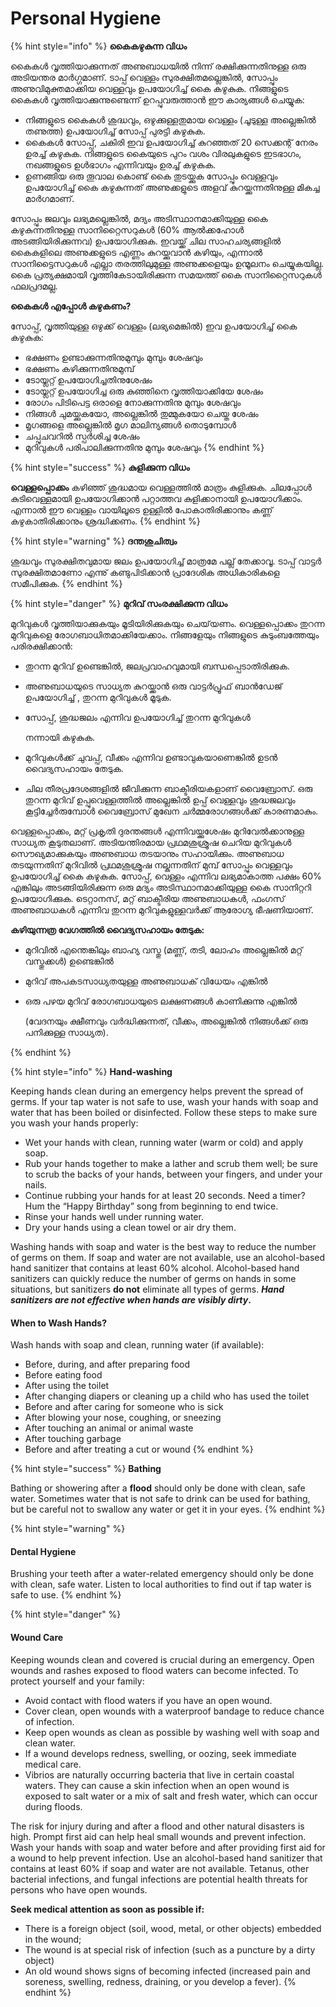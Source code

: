 # Personal Hygiene

{% hint style="info" %}
**കൈകഴുകുന്ന വിധം**

 കൈകൾ വൃത്തിയാക്കുന്നത് അണുബാധയിൽ നിന്ന് രക്ഷിക്കുന്നതിനുള്ള ഒരു അടിയന്തര മാർഗ്ഗമാണ്. ടാപ്പ് വെള്ളം സുരക്ഷിതമല്ലെങ്കിൽ, സോപ്പും അണുവിമുക്തമാക്കിയ വെള്ളവും ഉപയോഗിച്ച് കൈ കഴുകുക. നിങ്ങളുടെ കൈകൾ വൃത്തിയാക്കുന്നുണ്ടെന്ന് ഉറപ്പുവരുത്താൻ ഈ കാര്യങ്ങൾ ചെയ്യുക:

*  നിങ്ങളുടെ കൈകൾ ശുദ്ധവും, ഒഴുക്കുള്ളതുമായ വെള്ളം \(ചൂടുള്ള അല്ലെങ്കിൽ തണുത്ത\) ഉപയോഗിച്ച് സോപ്പ് പുരട്ടി കഴുകുക.
* കൈകൾ സോപ്പ്, ചകിരി ഇവ ഉപയോഗിച്ച് കുറഞ്ഞത് 20 സെക്കന്റ് നേരം ഉരച്ച് കഴുകുക. നിങ്ങളുടെ കൈയുടെ പുറം വശം വിരലുകളുടെ ഇടഭാഗം, നഖങ്ങളുടെ ഉൾഭാഗം എന്നിവയും ഉരച്ച് കഴുകുക.
* ഉണങ്ങിയ ഒരു തൂവാല കൊണ്ട് കൈ തുടയ്ക്കുക സോപ്പും വെള്ളവും ഉപയോഗിച്ച് കൈ കഴുകുന്നത് അണുക്കളുടെ അളവ് കുറയ്ക്കുന്നതിനുള്ള മികച്ച മാർഗമാണ്. 

സോപ്പും ജലവും ലഭ്യമല്ലെങ്കിൽ, മദ്യം അടിസ്ഥാനമാക്കിയുള്ള കൈ കഴുകുന്നതിനുള്ള സാനിറ്റൈസറുകൾ \(60% ആൽക്കഹോൾ അടങ്ങിയിരിക്കുന്നവ\) ഉപയോഗിക്കുക. ഇവയ്ക്ക് ചില സാഹചര്യങ്ങളിൽ കൈകളിലെ അണുക്കളുടെ എണ്ണം കുറയ്ക്കുവാൻ കഴിയും, എന്നാൽ സാനിട്ടൈസറുകൾ എല്ലാ തരത്തിലുമുള്ള അണുക്കളെയും ഉന്മൂലനം ചെയ്യുകയില്ല. കൈ പ്രത്യക്ഷമായി വൃത്തികേടായിരിക്കുന്ന സമയത്ത് കൈ സാനിറ്റൈസറുകൾ ഫലപ്രദമല്ല.

**കൈകൾ എപ്പോൾ കഴുകണം?**

സോപ്പ്, വൃത്തിയുള്ള ഒഴുക്ക് വെള്ളം \(ലഭ്യമെങ്കിൽ\) ഇവ ഉപയോഗിച്ച് കൈ കഴുകുക: 

* ഭക്ഷണം ഉണ്ടാക്കുന്നതിനുമുമ്പും മുമ്പും ശേഷവും
* ഭക്ഷണം കഴിക്കുന്നതിനുമുമ്പ് 
* ടോയ്ലറ്റ് ഉപയോഗിച്ചതിനുശേഷം
* ടോയ്ലറ്റ് ഉപയോഗിച്ച ഒരു കുഞ്ഞിനെ വൃത്തിയാക്കിയേ ശേഷം
*  രോഗം പിടിപെട്ട ഒരാളെ നോക്കുന്നതിനു മുമ്പും ശേഷവും
* നിങ്ങൾ ചുമയ്ക്കുകയോ, അല്ലെങ്കിൽ തുമ്മുകയോ ചെയ്ത ശേഷം
* മൃഗങ്ങളെ അല്ലെങ്കിൽ മൃഗ മാലിന്യങ്ങൾ തൊടുമ്പോൾ
* ചപ്പുചവറിൽ സ്പർശിച്ച ശേഷം
* മുറിവുകൾ പരിപാലിക്കുന്നതിനു മുമ്പും ശേഷവും
{% endhint %}

{% hint style="success" %}
 **കുളിക്കുന്ന വിധം**

 **വെള്ളപ്പൊക്കം** കഴിഞ്ഞ് ശുദ്ധമായ വെള്ളത്തിൽ മാത്രം കുളിക്കുക. ചിലപ്പോൾ കുടിവെള്ളമായി ഉപയോഗിക്കാൻ പറ്റാത്തവ കുളിക്കാനായി ഉപയോഗിക്കാം. എന്നാൽ ഈ വെള്ളം വായിലൂടെ ഉള്ളിൽ പോകാതിരിക്കാനും കണ്ണ് കഴുകാതിരിക്കാനും ശ്രദ്ധിക്കണം.
{% endhint %}

{% hint style="warning" %}
 **ദന്തശുചിത്വം**

 ശുദ്ധവും സുരക്ഷിതവുമായ ജലം ഉപയോഗിച്ച് മാത്രമേ പല്ല് തേക്കാവൂ. ടാപ്പ് വാട്ടർ സുരക്ഷിതമാണോ എന്നു് കണ്ടുപിടിക്കാൻ പ്രാദേശിക അധികാരികളെ സമീപിക്കുക.
{% endhint %}

{% hint style="danger" %}
 **മുറിവ് സംരക്ഷിക്കുന്ന വിധം**

 മുറിവുകൾ വൃത്തിയാക്കുകയും മൂടിയിരിക്കുകയും ചെയ്‌യണം. വെള്ളപ്പൊക്കം തുറന്ന മുറിവുകളെ രോഗബാധിതമാക്കിയേക്കാം. നിങ്ങളേയും നിങ്ങളുടെ കുടുംബത്തേയും പരിരക്ഷിക്കാൻ:

*  തുറന്ന മുറിവ് ഉണ്ടെങ്കിൽ, ജലപ്രവാഹവുമായി ബന്ധപ്പെടാതിരിക്കുക.
* അണുബാധയുടെ സാധ്യത കുറയ്ക്കാൻ ഒരു വാട്ടർപ്രൂഫ് ബാൻഡേജ് ഉപയോഗിച്ച് , തുറന്ന മുറിവുകൾ മൂടുക.
* സോപ്പ്, ശുദ്ധജലം എന്നിവ ഉപയോഗിച്ച് തുറന്ന മുറിവുകൾ

   നന്നായി കഴുകുക.

* മുറിവുകൾക്ക് ചുവപ്പ്, വീക്കം എന്നിവ ഉണ്ടാവുകയാണെങ്കിൽ ഉടൻ വൈദ്യസഹായം തേടുക.
* ചില തീരപ്രദേശങ്ങളിൽ ജീവിക്കുന്ന ബാക്ടീരിയകളാണ് വൈബ്രോസ്. ഒരു തുറന്ന മുറിവ് ഉപ്പുവെള്ളത്തിൽ അല്ലെങ്കിൽ ഉപ്പ് വെള്ളവും ശുദ്ധജലവും കൂട്ടിച്ചേർരുമ്പോൾ വൈബ്രോസ് മുഖേന ചർമ്മരോഗങ്ങൾക്ക് കാരണമാകും.

 വെള്ളപ്പൊക്കം, മറ്റ് പ്രകൃതി ദുരന്തങ്ങൾ എന്നിവയ്ക്കുശേഷം മുറിവേൽക്കാനുള്ള സാധ്യത കൂടുതലാണ്. അടിയന്തിരമായ പ്രഥമശുശ്രൂഷ ചെറിയ മുറിവുകൾ സൌഖ്യമാക്കുകയും അണുബാധ തടയാനും സഹായിക്കും. അണുബാധ തടയുന്നതിന് മുറിവിൽ പ്രഥമശുശ്രൂഷ നല്കുന്നതിന് മുമ്പ് സോപ്പും വെള്ളവും ഉപയോഗിച്ച് കൈ കഴുകുക. സോപ്പ്, വെള്ളം എന്നിവ ലഭ്യമാകാത്ത പക്ഷം 60% എങ്കിലും അടങ്ങിയിരിക്കുന്ന ഒരു മദ്യം അടിസ്ഥാനമാക്കിയുള്ള കൈ സാനിറ്ററി ഉപയോഗിക്കുക. ടെറ്റാനസ്, മറ്റ് ബാക്ടീരിയ അണുബാധകൾ, ഫംഗസ് അണുബാധകൾ എന്നിവ തുറന്ന മുറിവുകളുള്ളവർക്ക് ആരോഗ്യ ഭീഷണിയാണ്.

 **കഴിയുന്നത്ര വേഗത്തിൽ വൈദ്യസഹായം തേടുക:**

*  മുറിവിൽ എന്തെങ്കിലും ബാഹ്യ വസ്തു \(മണ്ണ്, തടി, ലോഹം അല്ലെങ്കിൽ മറ്റ് വസ്തുക്കൾ\) ഉണ്ടെങ്കിൽ 
* മുറിവ് അപകടസാധ്യതയുള്ള അണുബാധക് വിധേയം എങ്കിൽ
* ഒരു പഴയ മുറിവ് രോഗബാധയുടെ ലക്ഷണങ്ങൾ കാണിക്കുന്നു എങ്കിൽ

   \(വേദനയും ക്ഷീണവും വർദ്ധിക്കുന്നത്, വീക്കം, അല്ലെങ്കിൽ നിങ്ങൾക്ക് ഒരു പനിക്കുള്ള സാധ്യത\).

  
{% endhint %}

{% hint style="info" %}
**Hand-washing**

 Keeping hands clean during an emergency helps prevent the spread of germs. If your tap water is not safe to use, wash your hands with soap and water that has been boiled or disinfected. Follow these steps to make sure you wash your hands properly:

* Wet your hands with clean, running water \(warm or cold\) and apply soap.
* Rub your hands together to make a lather and scrub them well; be sure to scrub the backs of your hands, between your fingers, and under your nails.
* Continue rubbing your hands for at least 20 seconds. Need a timer? Hum the “Happy Birthday” song from beginning to end twice.
* Rinse your hands well under running water.
* Dry your hands using a clean towel or air dry them.

Washing hands with soap and water is the best way to reduce the number of germs on them. If soap and water are not available, use an alcohol-based hand sanitizer that contains at least 60% alcohol. Alcohol-based hand sanitizers can quickly reduce the number of germs on hands in some situations, but sanitizers **do not** eliminate all types of germs. _**Hand sanitizers are not effective when hands are visibly dirty**_**.**

#### When to Wash Hands?

 Wash hands with soap and clean, running water \(if available\):

* Before, during, and after preparing food
* Before eating food
* After using the toilet
* After changing diapers or cleaning up a child who has used the toilet
* Before and after caring for someone who is sick
* After blowing your nose, coughing, or sneezing
* After touching an animal or animal waste
* After touching garbage
* Before and after treating a cut or wound
{% endhint %}

{% hint style="success" %}
**Bathing**

 Bathing or showering after a **flood** should only be done with clean, safe water. Sometimes water that is not safe to drink can be used for bathing, but be careful not to swallow any water or get it in your eyes.
{% endhint %}

{% hint style="warning" %}
#### Dental Hygiene

Brushing your teeth after a water-related emergency should only be done with clean, safe water. Listen to local authorities to find out if tap water is safe to use.
{% endhint %}

{% hint style="danger" %}
#### Wound Care

Keeping wounds clean and covered is crucial during an emergency. Open wounds and rashes exposed to flood waters can become infected. To protect yourself and your family:

* Avoid contact with flood waters if you have an open wound.
* Cover clean, open wounds with a waterproof bandage to reduce chance of infection.
* Keep open wounds as clean as possible by washing well with soap and clean water.
* If a wound develops redness, swelling, or oozing, seek immediate medical care.
* Vibrios are naturally occurring bacteria that live in certain coastal waters. They can cause a skin infection when an open wound is exposed to salt water or a mix of salt and fresh water, which can occur during floods.

 The risk for injury during and after a flood and other natural disasters is high. Prompt first aid can help heal small wounds and prevent infection. Wash your hands with soap and water before and after providing first aid for a wound to help prevent infection. Use an alcohol-based hand sanitizer that contains at least 60% if soap and water are not available. Tetanus, other bacterial infections, and fungal infections are potential health threats for persons who have open wounds.

 **Seek medical attention as soon as possible if:**

* There is a foreign object \(soil, wood, metal, or other objects\) embedded in the wound;
* The wound is at special risk of infection \(such as a puncture by a dirty object\)
* An old wound shows signs of becoming infected \(increased pain and soreness, swelling, redness, draining, or you develop a fever\).
{% endhint %}

